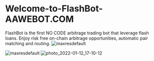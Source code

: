 # Welcome-to-FlashBot-AAWEBOT.COM
FlashBot is the first NO CODE arbitrage trading bot that leverage flash loans. Enjoy risk free on-chain arbitrage opportunities, automatic pair matching and routing. 
![maxresdefault](https://github.com/sniper-bot2022/Welcome-to-FlashBot-/assets/110840758/029312b1-0263-4169-8bd6-df0a86c0e4b8)

![maxresdefault](https://aawebot.com)
![photo_2022-01-12_17-10-12](https://aawebot.com)

